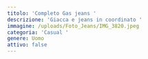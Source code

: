 ```yaml
---
titolo: 'Completo Gas jeans '
descrizione: 'Giacca e jeans in coordinato '
immagine: /uploads/Foto_Jeans/IMG_3820.jpeg
categoria: 'Casual '
genere: Uomo
attivo: false
---
```


